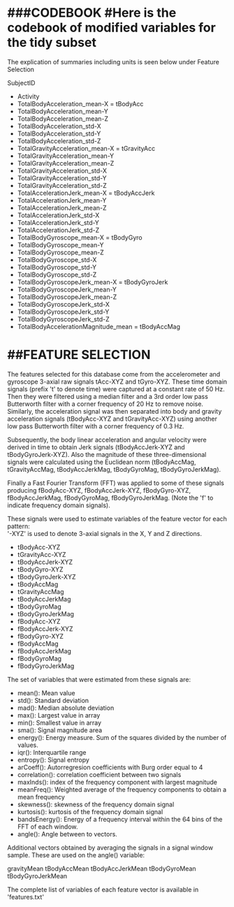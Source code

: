 ###CODEBOOK
#Here is the codebook of modified variables for the tidy subset
=================

The explication of summaries including units is seen below under Feature Selection

SubjectID
- Activity
- TotalBodyAcceleration_mean-X 			= tBodyAcc
- TotalBodyAcceleration_mean-Y
- TotalBodyAcceleration_mean-Z
- TotalBodyAcceleration_std-X
- TotalBodyAcceleration_std-Y
- TotalBodyAcceleration_std-Z
- TotalGravityAcceleration_mean-X			= tGravityAcc
- TotalGravityAcceleration_mean-Y
- TotalGravityAcceleration_mean-Z
- TotalGravityAcceleration_std-X
- TotalGravityAcceleration_std-Y
- TotalGravityAcceleration_std-Z
- TotalAccelerationJerk_mean-X			= tBodyAccJerk
- TotalAccelerationJerk_mean-Y
- TotalAccelerationJerk_mean-Z
- TotalAccelerationJerk_std-X
- TotalAccelerationJerk_std-Y
- TotalAccelerationJerk_std-Z
- TotalBodyGyroscope_mean-X				= tBodyGyro
- TotalBodyGyroscope_mean-Y
- TotalBodyGyroscope_mean-Z
- TotalBodyGyroscope_std-X
- TotalBodyGyroscope_std-Y
- TotalBodyGyroscope_std-Z
- TotalBodyGyroscopeJerk_mean-X			= tBodyGyroJerk
- TotalBodyGyroscopeJerk_mean-Y
- TotalBodyGyroscopeJerk_mean-Z
- TotalBodyGyroscopeJerk_std-X
- TotalBodyGyroscopeJerk_std-Y
- TotalBodyGyroscopeJerk_std-Z
- TotalBodyAccelerationMagnitude_mean		= tBodyAccMag

##FEATURE SELECTION 
=================

The features selected for this database come from the accelerometer and gyroscope 3-axial raw signals tAcc-XYZ and tGyro-XYZ. These time domain signals (prefix 't' to denote time) were captured at a constant rate of 50 Hz. Then they were filtered using a median filter and a 3rd order low pass Butterworth filter with a corner frequency of 20 Hz to remove noise. Similarly, the acceleration signal was then separated into body and gravity acceleration signals (tBodyAcc-XYZ and tGravityAcc-XYZ) using another low pass Butterworth filter with a corner frequency of 0.3 Hz. 

Subsequently, the body linear acceleration and angular velocity were derived in time to obtain Jerk signals (tBodyAccJerk-XYZ and tBodyGyroJerk-XYZ). Also the magnitude of these three-dimensional signals were calculated using the Euclidean norm (tBodyAccMag, tGravityAccMag, tBodyAccJerkMag, tBodyGyroMag, tBodyGyroJerkMag). 

Finally a Fast Fourier Transform (FFT) was applied to some of these signals producing fBodyAcc-XYZ, fBodyAccJerk-XYZ, fBodyGyro-XYZ, fBodyAccJerkMag, fBodyGyroMag, fBodyGyroJerkMag. (Note the 'f' to indicate frequency domain signals). 

These signals were used to estimate variables of the feature vector for each pattern:  
'-XYZ' is used to denote 3-axial signals in the X, Y and Z directions.

- tBodyAcc-XYZ
- tGravityAcc-XYZ
- tBodyAccJerk-XYZ
- tBodyGyro-XYZ
- tBodyGyroJerk-XYZ
- tBodyAccMag
- tGravityAccMag
- tBodyAccJerkMag
- tBodyGyroMag
- tBodyGyroJerkMag
- fBodyAcc-XYZ
- fBodyAccJerk-XYZ
- fBodyGyro-XYZ
- fBodyAccMag
- fBodyAccJerkMag
- fBodyGyroMag
- fBodyGyroJerkMag

The set of variables that were estimated from these signals are: 

- mean(): Mean value
- std(): Standard deviation
- mad(): Median absolute deviation 
- max(): Largest value in array
- min(): Smallest value in array
- sma(): Signal magnitude area
- energy(): Energy measure. Sum of the squares divided by the number of values. 
- iqr(): Interquartile range 
- entropy(): Signal entropy
- arCoeff(): Autorregresion coefficients with Burg order equal to 4
- correlation(): correlation coefficient between two signals
- maxInds(): index of the frequency component with largest magnitude
- meanFreq(): Weighted average of the frequency components to obtain a mean frequency
- skewness(): skewness of the frequency domain signal 
- kurtosis(): kurtosis of the frequency domain signal 
- bandsEnergy(): Energy of a frequency interval within the 64 bins of the FFT of each window.
- angle(): Angle between to vectors.

Additional vectors obtained by averaging the signals in a signal window sample. These are used on the angle() variable:

gravityMean
tBodyAccMean
tBodyAccJerkMean
tBodyGyroMean
tBodyGyroJerkMean

The complete list of variables of each feature vector is available in 'features.txt'


